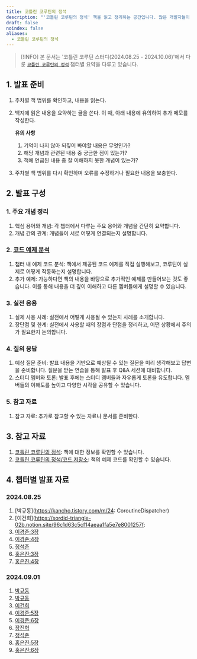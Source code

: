 ```yaml
---
title: 코틀린 코루틴의 정석
description: "'코틀린 코루틴의 정석' 책을 읽고 정리하는 공간입니다. 많은 개발자들이 어렵게 느끼는 비동기 프로그래밍을 다양한 시각적 자료와 설명을 통해 누구나 쉽게 이해할 수 있도록 쓰인 책입니다. 안드로이드, 스프링 등 코틀린을 사용하는 개발자들 중 코루틴을 사용한 비동기 프로그래밍을 기초부터 심화까지 제대로 배워보고 싶은 독자들에게 추천합니다."
draft: false
noindex: false
aliases:
  - 코틀린 코루틴의 정석
---
```


> [!INFO] 
> 본 문서는 '코틀린 코루틴 스터디(2024.08.25 - 2024.10.06)'에서 다룬
> [`코틀린 코루틴의 정석`][book] 챕터별 요약을 다루고 있습니다.

## 1. 발표 준비

1. 주차별 책 범위를 확인하고, 내용을 읽는다.
2. 백지에 읽은 내용을 요약하는 글을 쓴다. 이 때, 아래 내용에 유의하여 추가 메모를 작성한다.

	**유의 사항**
	1. 기억이 나지 않아 되짚어 봐야할 내용은 무엇인가?
	2. 해당 개념과 관련된 내용 중 궁금한 점이 있는가?
	3. 책에 언급된 내용 중 잘 이해하지 못한 개념이 있는가?
3. 주차별 책 범위를 다시 확인하며 오류를 수정하거나 필요한 내용을 보충한다.

## 2. 발표 구성

### 1. 주요 개념 정리  
   1. 핵심 용어와 개념: 각 챕터에서 다루는 주요 용어와 개념을 간단히 요약합니다. 
   2. 개념 간의 관계: 개념들이 서로 어떻게 연결되는지 설명합니다.
### 2. [코드 예제 분석][repository]
   1. 챕터 내 예제 코드 분석: 책에서 제공된 코드 예제를 직접 실행해보고, 코루틴이 실제로 어떻게 작동하는지 설명합니다. 
   2. 추가 예제: 가능하다면 책의 내용을 바탕으로 추가적인 예제를 만들어보는 것도 좋습니다. 이를 통해 내용을 더 깊이 이해하고 다른 멤버들에게 설명할 수 있습니다.
### 3. 실전 응용
   1. 실제 사용 사례: 실전에서 어떻게 사용될 수 있는지 사례를 소개합니다. 
   2. 장단점 및 한계: 실전에서 사용할 때의 장점과 단점을 정리하고, 어떤 상황에서 주의가 필요한지 논의합니다.
### 4. 질의 응답
   1. 예상 질문 준비: 발표 내용을 기반으로 예상될 수 있는 질문을 미리 생각해보고 답변을 준비합니다. 질문을 받는 연습을 통해 발표 후 Q&A 세션에 대비합니다. 
   2. 스터디 멤버와 토론: 발표 후에는 스터디 멤버들과 자유롭게 토론을 유도합니다. 멤버들의 이해도를 높이고 다양한 시각을 공유할 수 있습니다.
### 5. 참고 자료
   1. 참고 자료: 추가로 참고할 수 있는 자료나 문서를 준비한다.

## 3. 참고 자료

   1. [코틀린 코루틴의 정석][book]: 책에 대한 정보를 확인할 수 있습니다.
   2. [코틀린 코루틴의 정석/코드 저장소][repository]: 책의 예제 코드를 확인할 수 있습니다.


## 4. 챕터별 발표 자료

### 2024.08.25

1. [박규동](https://kancho.tistory.com/m/24: CoroutineDispatcher)
2. [이건희](https://sordid-triangle-02b.notion.site/96c1d63c5cf14aeaa1fa5e7e8001257f: 
3. [이경준:3장](https://augustin26.tistory.com/m/85)
4. [이경준:4장](https://augustin26.tistory.com/m/86)
5. [정석준](https://docs.google.com/presentation/d/1XKyJxQACzoNuoGN4FL1OwbKRjF4tQbepoesiXESzbF4/edit?usp=sharing)
6. [홍은진:3장](/Notes/Summary/Reading/코틀린-코루틴의-정석/03장-CoroutineDispatcher)
7. [홍은진:4장](/Notes/Summary/Reading/코틀린-코루틴의-정석/04장-코루틴-빌더와-Job)

### 2024.09.01

1. [박규동](https://kancho.tistory.com/26)
2. [박규동](https://kancho.tistory.com/27)
3. [이건희](https://sordid-triangle-02b.notion.site/96c1d63c5cf14aeaa1fa5e7e8001257f)
4. [이경준:5장](https://augustin26.tistory.com/87)
5. [이경준:6장](https://augustin26.tistory.com/88)
6. [장진혁](https://docs.google.com/presentation/d/1tfAzO9RwUfS1rxZORyRVj_k2_X9TIiBOZOUd9JyZq0I/edit?usp=drive_link)
7. [정석준](https://docs.google.com/presentation/d/10McCQb4jUr9AIBROWE1C-LJ1RL5VhhFCZBhx1OC7NKk/edit?usp=sharing)
8. [홍은진:5장](https://blog.eunice-hong.com/Notes/Summary/Reading/%EC%BD%94%ED%8B%80%EB%A6%B0-%EC%BD%94%EB%A3%A8%ED%8B%B4%EC%9D%98-%EC%A0%95%EC%84%9D/05%EC%9E%A5-async%EC%99%80-Deferred)
9. [홍은진:6장](https://blog.eunice-hong.com/Notes/Summary/Reading/%EC%BD%94%ED%8B%80%EB%A6%B0-%EC%BD%94%EB%A3%A8%ED%8B%B4%EC%9D%98-%EC%A0%95%EC%84%9D/06%EC%9E%A5-CoroutineContext)

<!--

-->
[book]: http://www.acornpub.co.kr/book/kotlin-coroutines
[repository]: https://github.com/AcornPublishing/kotlin-coroutines